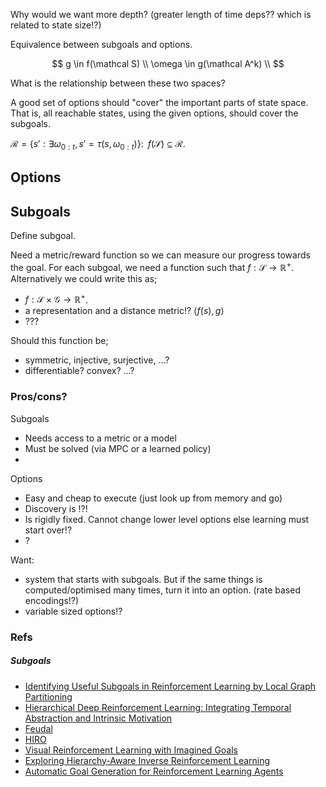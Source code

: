 Why would we want more depth? (greater length of time deps?? which is related to state size!?)

Equivalence between subgoals and options.

$$
g \in f(\mathcal S) \\
\omega \in g(\mathcal A^k) \\
$$

What is the relationship between these two spaces?

A good set of options should "cover" the important parts of state space. That is, all reachable states, using the given options, should cover the subgoals.

$\mathcal R = \{s': \exists \omega_{0:t}, s' =\tau(s, \omega_{0:t})\}: \;\;f(\mathcal S)\subseteq \mathcal R$.



## Options



## Subgoals


Define subgoal.

Need a metric/reward function so we can measure our progress towards the goal. For each subgoal, we need a function such that $f: \mathcal S \to \mathbb R^+$.
Alternatively we could write this as;
- $f: \mathcal S \times \mathcal G \to \mathbb R^+$.
- a representation and a distance metric!? $\langle f(s), g\rangle$
- ???

Should this function be;
- symmetric, injective, surjective, ...?
- differentiable? convex? ...?

### Pros/cons?

Subgoals

- Needs access to a metric or a model
- Must be solved (via MPC or a learned policy)
-

Options

- Easy and cheap to execute (just look up from memory and go)
- Discovery is !?!
- Is rigidly fixed. Cannot change lower level options else learning must start over!?
- ?


Want:
- system that starts with subgoals. But if the same things is computed/optimised many times, turn it into an option. (rate based encodings!?)
- variable sized options!?


### Refs


##### Subgoals

- [Identifying Useful Subgoals in Reinforcement Learning by Local Graph Partitioning](http://www-anw.cs.umass.edu/pubs/2005/simsek_wb_ICML05.pdf)
- [Hierarchical Deep Reinforcement Learning: Integrating Temporal Abstraction and Intrinsic Motivation](https://arxiv.org/pdf/1604.06057.pdf)
- [Feudal](https://arxiv.org/abs/1703.01161)
- [HIRO](https://arxiv.org/abs/1805.08296)
- [Visual Reinforcement Learning with Imagined Goals](https://drive.google.com/file/d/1_LJa86wE3bO_j2w7lsN9gvmLJYFKDyIE/view)
- [Exploring Hierarchy-Aware Inverse Reinforcement Learning](https://drive.google.com/file/d/1pw2JOX14iaRzWTz6wAhwoplrvVhmPX7b/view)
- [Automatic Goal Generation for Reinforcement Learning Agents](http://proceedings.mlr.press/v80/florensa18a/florensa18a.pdf)
